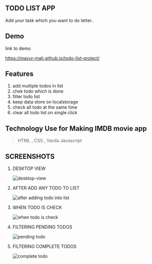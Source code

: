 ## TODO LIST APP
  
  Add your task which you want to do letter..
  
 
## Demo

link to demo

https://mayur-mali.github.io/todo-list-project/

## Features
1. add multiple todos in list
2. chek todo which is done 
3. filter todo list
4. keep data store on localstorage
5. check all todo at the same time
6. clear all todo list on single click

## Technology Use for Making IMDB movie app
> HTML , CSS , Vanila Javascript

## SCREENSHOTS
1. DESKTOP VIEW

    ![desktop-view](https://i.postimg.cc/4NnFF92S/todo-desktop-view.jpg)
    
2. AFTER ADD ANY TODO TO LIST

    ![after adding todo into list](https://i.postimg.cc/bJTF4HjK/todo-add-in-list.jpg)
    
3. WHEN TODO IS CHECK

    ![when todo is check](https://i.postimg.cc/mkppgLkj/todo-is-Check.jpg)
 
4. FILTERING PENDING TODOS

    ![pending todo](https://i.postimg.cc/ZYwMccHN/todo-filter-pending-Task.jpg)
    
5. FILTERING COMPLETE TODOS

    ![complete todo](https://i.postimg.cc/RhZbm6Sq/todo-filter-complete-Task.jpg)
